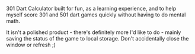 301 Dart Calculator built for fun, as a learning experience, and to help myself score 301 and 501 dart games quickly without having to do mental math.

It isn't a polished product - there's definitely more I'd like to do - mainly saving the status of the game to local storage. Don't accidentally close the window or refresh ;)
